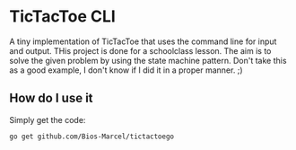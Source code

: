 # TicTacToe CLI

A tiny implementation of TicTacToe that uses the command line for input and
output. THis project is done for a schoolclass lesson. The aim is to solve
the given problem by using the state machine pattern. Don't take this as a
good example, I don't know if I did it in a proper manner. ;)

## How do I use it

Simply get the code:

```shell
go get github.com/Bios-Marcel/tictactoego
```
